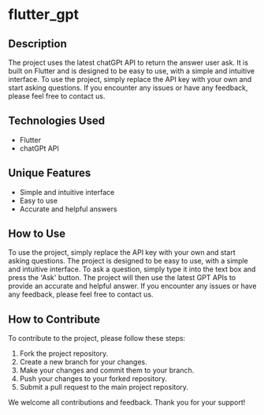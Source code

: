 # flutter_gpt

## Description

The project uses the latest chatGPt API to return the answer user ask. It is built on Flutter and is designed to be easy to use, with a simple and intuitive interface. To use the project, simply replace the API key with your own and start asking questions. If you encounter any issues or have any feedback, please feel free to contact us.

## Technologies Used

- Flutter
- chatGPt API

## Unique Features

- Simple and intuitive interface
- Easy to use
- Accurate and helpful answers

## How to Use

To use the project, simply replace the API key with your own and start asking questions. The project is designed to be easy to use, with a simple and intuitive interface. To ask a question, simply type it into the text box and press the 'Ask' button. The project will then use the latest GPT APIs to provide an accurate and helpful answer. If you encounter any issues or have any feedback, please feel free to contact us.

## How to Contribute

To contribute to the project, please follow these steps:

1. Fork the project repository.
2. Create a new branch for your changes.
3. Make your changes and commit them to your branch.
4. Push your changes to your forked repository.
5. Submit a pull request to the main project repository.

We welcome all contributions and feedback. Thank you for your support!
